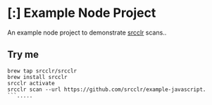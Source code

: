 # [:] Example Node Project

An example node project to demonstrate [srcclr](https://www.srcclr.com) scans..

## Try me

```
brew tap srcclr/srcclr
brew install srcclr
srcclr activate
srcclr scan --url https://github.com/srcclr/example-javascript.
```.....
